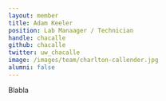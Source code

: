 ```yaml
---
layout: member
title: Adam Keeler
position: Lab Manaager / Technician
handle: chacalle
github: chacalle
twitter: uw_chacalle
image: /images/team/charlton-callender.jpg
alumni: false
---
```


Blabla